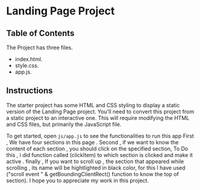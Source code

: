 # Landing Page Project

## Table of Contents
The Project has three files.
* index.html.
* style.css.
* app.js.

## Instructions

The starter project has some HTML and CSS styling to display a static version of the Landing Page project. You'll need to convert this project from a static project to an interactive one. This will require modifying the HTML and CSS files, but primarily the JavaScript file.

To get started, open `js/app.js` to see the functionalities to run this app
First , We have four sections in this page .
Second , if we want to know the content of each section , you should click on the specified section, To Do this , i did function called (clickItem) to which section is clicked and make it active .
finally , If you want to scroll up , the section that appeared while scrolling , its name will be hightlighted in black color, for this I have used ("scroll event " & getBoundingClientRect() function to know the top of section).
I hope you to appreciate my work in this project.

